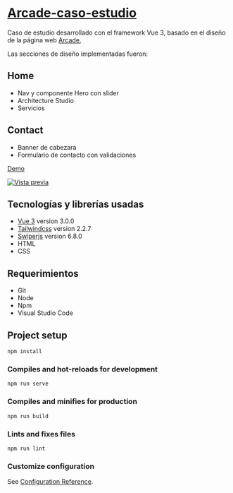 # [Arcade-caso-estudio](https://titandiaz.github.io/arcade-caso-estudio/)

Caso de estudio desarrollado con el framework Vue 3, basado en el diseño de la página web [Arcade](https://technext.github.io/arcade/),

Las secciones de diseño implementadas fueron:
## Home
- Nav y componente Hero con slider
- Architecture Studio
- Servicios
## Contact
- Banner de cabezara
- Formulario de contacto con validaciones

[Demo](https://titandiaz.github.io/arcade-caso-estudio/)

[![Vista previa](https://github.com/titandiaz/arcade-caso-estudio/blob/develop/src/assets/images/preview.png)](https://titandiaz.github.io/arcade-caso-estudio/)


## Tecnologías y librerías usadas

- [Vue 3](https://v3.vuejs.org/) version 3.0.0
- [Tailwindcss](https://tailwindcss.com/) version 2.2.7
- [Swiperjs](https://swiperjs.com/) version 6.8.0
- HTML
- CSS

## Requerimientos

- Git
- Node
- Npm
- Visual Studio Code



## Project setup
```
npm install
```

### Compiles and hot-reloads for development
```
npm run serve
```

### Compiles and minifies for production
```
npm run build
```

### Lints and fixes files
```
npm run lint
```

### Customize configuration
See [Configuration Reference](https://cli.vuejs.org/config/).
